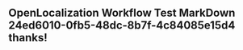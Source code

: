 <properties
ms.topic="hero-topic"
ms.test1="hero-topic"
ms.test2="test"/>

## OpenLocalization Workflow Test MarkDown 24ed6010-0fb5-48dc-8b7f-4c84085e15d4 thanks!
